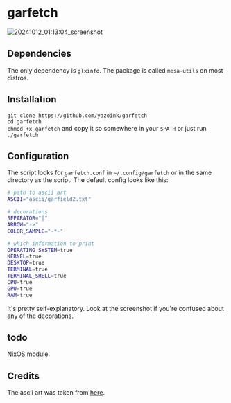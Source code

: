 # garfetch
![20241012_01:13:04_screenshot](https://github.com/user-attachments/assets/dafe4e5d-e6c5-428a-87cd-c7debb46da53)

## Dependencies
The only dependency is `glxinfo`. The package is called `mesa-utils` on most distros.

## Installation
`git clone https://github.com/yazoink/garfetch`     
`cd garfetch`     
`chmod +x garfetch` and copy it so somewhere in your `$PATH` or just run `./garfetch`     

## Configuration
The script looks for `garfetch.conf` in `~/.config/garfetch` or in the same directory as the script.
The default config looks like this:
```bash
# path to ascii art
ASCII="ascii/garfield2.txt"

# decorations
SEPARATOR="|"
ARROW="->"
COLOR_SAMPLE="-*-"

# which information to print
OPERATING_SYSTEM=true
KERNEL=true
DESKTOP=true
TERMINAL=true
TERMINAL_SHELL=true
CPU=true
GPU=true
RAM=true
```

It's pretty self-explanatory.
Look at the screenshot if you're confused about any of the decorations.

## todo
NixOS module.

## Credits
The ascii art was taken from [here](https://www.asciiart.eu/comics/garfield).

